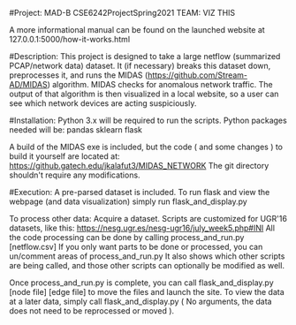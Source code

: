 #Project: MAD-B
CSE6242ProjectSpring2021
TEAM: VIZ THIS

A more informational manual can be found on the launched website
at 127.0.0.1:5000/how-it-works.html

#Description:
This project is designed to take a large netflow (summarized PCAP/network data) dataset.
It (if necessary) breaks this dataset down, preprocesses it, and runs the MIDAS (https://github.com/Stream-AD/MIDAS) algorithm.
MIDAS checks for anomalous network traffic. The output of that algorithm is then visualized in a local website,
so a user can see which network devices are acting suspiciously.

#Installation:
Python 3.x will be required to run the scripts.
Python packages needed will be:
pandas
sklearn
flask

A build of the MIDAS exe is included, but the code ( and some changes ) to build it
yourself are located at: https://github.gatech.edu/jkalafut3/MIDAS_NETWORK
The git directory shouldn't require any modifications.

#Execution:
A pre-parsed dataset is included.
To run flask and view the webpage (and data visualization) simply run flask_and_display.py

To process other data:
Acquire a dataset. Scripts are customized for UGR'16 datasets, like this:
https://nesg.ugr.es/nesg-ugr16/july_week5.php#INI
All the code processing can be done by calling process_and_run.py [netflow.csv]
If you only want parts to be done or processed, you can un/comment areas of process_and_run.py
It also shows which other scripts are being called, and those other scripts can optionally be modified as well.

Once process_and_run.py is complete, you can call flask_and_display.py [node file] [edge file] to move the files and launch the site.
To view the data at a later data, simply call flask_and_display.py ( No arguments, the data does not need to be reprocessed or moved ).
